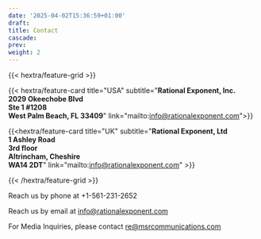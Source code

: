 ```yaml
---
date: '2025-04-02T15:36:59+01:00'
draft: 
title: Contact
cascade:
prev: 
weight: 2
---
```


{{< hextra/feature-grid >}}

{{< hextra/feature-card title="USA" subtitle="**Rational Exponent, Inc.<br>2029 Okeechobe Blvd<br>Ste 1 #1208<br>West Palm Beach, FL 33409**" link="mailto:info@rationalexponent.com">}}

{{<hextra/feature-card title="UK" subtitle="**Rational Exponent, Ltd<br>1 Ashley Road<br>3rd floor<br>Altrincham, Cheshire<br>WA14 2DT**" link="mailto:info@rationalexponent.com" >}}

{{< /hextra/feature-grid >}}

Reach us by phone at +1-561-231-2652

Reach us by email at info@rationalexponent.com

For Media Inquiries, please contact re@msrcommunications.com

        
      
    
    
  </channel>
</rss>
